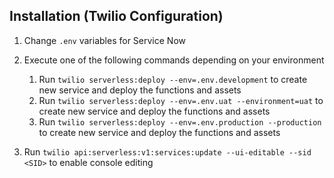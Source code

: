 ## Installation (Twilio Configuration)

1. Change `.env` variables for Service Now
2. Execute one of the following commands depending on your environment

   1. Run `twilio serverless:deploy --env=.env.development` to create new service and deploy the functions and assets
   2. Run `twilio serverless:deploy --env=.env.uat --environment=uat` to create new service and deploy the functions and assets
   3. Run `twilio serverless:deploy --env=.env.production --production` to create new service and deploy the functions and assets

3. Run `twilio api:serverless:v1:services:update --ui-editable --sid <SID>` to enable console editing
